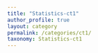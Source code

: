 ```yaml
---
title: "Statistics-ct1"
author_profile: true
layout: category
permalink: /categories/ct1/
taxonomy: Statistics-ct1
---
```

